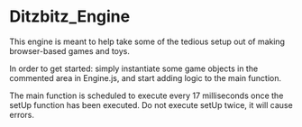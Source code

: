 # Ditzbitz_Engine

This engine is meant to help take some of the tedious setup out of making browser-based games and toys. 

In order to get started: simply instantiate some game objects in the commented area in Engine.js, and start adding logic to the main function.

The main function is scheduled to execute every 17 milliseconds once the setUp function has been executed. Do not execute setUp twice, it will cause errors. 
